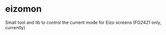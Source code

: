 eizomon
=======

Small tool and lib to control the current mode for Eizo screens (FG2421 only, currently)
